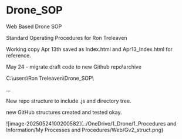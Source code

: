 # Drone_SOP
Web Based Drone SOP

Standard Operating Procedures for Ron Treleaven

Working copy Apr 13th saved as Index.html and Apr13_Index.html for reference.

May 24 - migrate draft code to new Github repo\archive

C:\users\Ron Treleaven\Drone_SOP\

...

New repo structure to include .js and directory tree.

new GitHub structures created and tested okay.

![image-20250524100200582](../OneDrive/1_Drone/1_Procedures and Information/My Processes and Procedures/Web/Gv2_struct.png)
